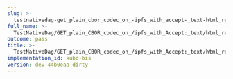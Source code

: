```yaml
---
slug: >-
  testnativedag-get_plain_cbor_codec_on_-ipfs_with_accept-_text-html_returns_html_(dag-index-html)-header_cache-control
full_name: >-
  TestNativeDag/GET_plain_CBOR_codec_on_/ipfs_with_Accept:_text/html_returns_HTML_(dag-index-html)/Header_Cache-Control
outcome: pass
title: >-
  TestNativeDag/GET_plain_CBOR_codec_on_/ipfs_with_Accept:_text/html_returns_HTML_(dag-index-html)/Header_Cache-Control
implementation_id: kubo-bis
version: dev-44b0eaa-dirty
---
```


